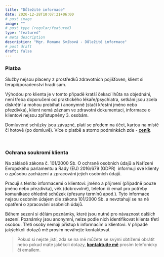 ```yaml
---
title: "Důležité informace"
date: 2020-12-28T10:07:21+06:00
# post image
image: ""
# post type (regular/featured)
type: "featured"
# meta description
description: "Mgr. Romana Svíbová - Důležité informace"
# post draft
draft: false
---
```


### Platba
Služby nejsou placeny z prostředků zdravotních pojišťoven, klient si terapii/poradenství hradí sám.

Výhodou pro klienta je v tomto případě kratší čekací lhůta na objednání, není třeba doporučení od praktického lékaře/psychiatra, setkání jsou zcela diskrétní a mohou probíhat i anonymně (stačí křestní jméno nebo přezdívka), klient nemá záznam ve zdravotní dokumentaci, informace o klientovi nejsou zpřístupněny 3. osobám.

Domluvené schůzky jsou závazné, platí se předem na účet, kartou na místě či hotově (po domluvě). Více o platbě a storno podmínkách zde - [**ceník**](/pricing).

<br>

### Ochrana soukromí klienta
Na základě zákona č. 101/2000 Sb. O ochraně osobních údajů a Nařízení Evropského parlamentu a Rady (EU) 2016/679 (GDPR)  informuji své klienty o způsobu zacházení a zpracování jejich osobních údajů.

Pracuji s těmito informacemi o klientovi: jméno a příjmení (případně pouze jméno nebo přezdívka), věk (dobrovolně), telefon či email pro potřeby komunikace ohledně schůzek (přesuny termínů apod.). Tyto informace nejsou osobním údajem dle zákona 101/2000 Sb. a nevztahují se na ně opatření o zpracování osobních údajů.

Během sezení si dělám poznámky, které jsou nutné pro návaznost dalších sezení. Poznámky jsou anonymní, nelze podle nich identifikovat klienta třetí osobou. Třetí osoby nemají přístup k informacím o klientovi.
V případě jakýchkoli dotazů mě prosím neváhejte kontaktovat.

> Pokud si nejste jistí, zda se na mě můžete se svými obtížemi obrátit nebo pokud máte jakékoli dotazy, [**kontaktujte mě**](/contact) prosím telefonicky či emailem.
